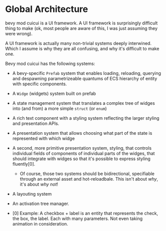 # Global Architecture

bevy mod cuicui is a UI framework. A UI framework is surprisingly difficult 
thing to make (ok, most people are aware of this, I was just assuming they were
wrong).

A UI framework is actually many non-trivial systems deeply interwined. Which I
assume is why they are all confusing, and why it's difficult to make one.

Bevy mod cuicui has the following systems:

- A bevy-specific `Prefab` system that enables loading, reloading, querying and
  despawning parametrizeable quantums of ECS hierarchy of entity with specific
  components.
- A `Widge` (widgets) system built on prefab
- A state management system that translates a complex tree of widges into (and
  from) a more simple `struct` (or `enum`)
- A rich text component with a styling system reflecting the larger styling
  and presentation APIs.
- A presentation system that allows choosing what part of the state is
  represented with which widge
- A second, more primitive presentation system, styling, that controls individual
  fields of components of individual parts of the widges, that should integrate
  with widges so that it's possible to express styling fluently[0].
  - Of course, those two systems should be bidirectional, specifiable
    through an external asset and hot-reloadbale. This isn't about *why*, it's
    about *why not*!
- A layouting system
- An activation tree manager.


- [0] Example: A checkbox + label is an entity that represents the check, the
  box, the label. Each with many parameters. Not even taking animation in
  consideration.